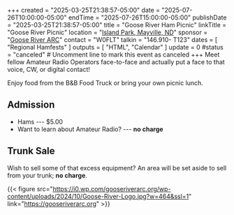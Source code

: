 +++
created = "2025-03-25T21:38:57-05:00"
date = "2025-07-26T10:00:00-05:00"
endTime = "2025-07-26T15:00:00-05:00"
publishDate = "2025-03-25T21:38:57-05:00"
title = "Goose River Ham Picnic"
linkTitle = "Goose River Picnic"
location = "[Island Park, Mayville, ND](https://maps.app.goo.gl/Ej9SsE3ngcuw9xv89)"
sponsor = "[Goose River ARC](https://gooseriverarc.org)"
contact = "W0FLT"
talkin = "146.910- T123"
dates = [ "Regional Hamfests" ]
outputs = [ "HTML", "Calendar" ]
update = 0
#status = "canceled"	# Uncomment line to mark this event as canceled	
+++
Meet fellow Amateur Radio Operators face-to-face and actually put
a face to that voice, CW, or digital contact!

Enjoy food from the B&B Food Truck or bring your own picnic lunch.

## Admission

* Hams --- $5.00
* Want to learn about Amateur Radio? --- **no charge**

## Trunk Sale

Wish to sell some of that excess equipment? An area will be set aside to sell from
your trunk; **no charge**.

{{< figure
src="https://i0.wp.com/gooseriverarc.org/wp-content/uploads/2024/10/Goose-River-Logo.jpg?w=464&ssl=1" link="https://gooseriverarc.org" >}}

